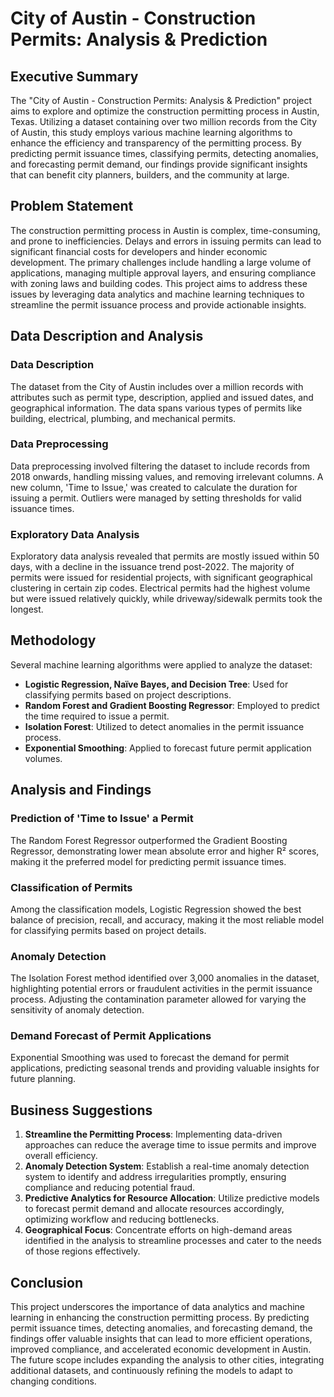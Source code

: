 # City of Austin - Construction Permits: Analysis & Prediction

## Executive Summary

The "City of Austin - Construction Permits: Analysis & Prediction" project aims to explore and optimize the construction permitting process in Austin, Texas. Utilizing a dataset containing over two million records from the City of Austin, this study employs various machine learning algorithms to enhance the efficiency and transparency of the permitting process. By predicting permit issuance times, classifying permits, detecting anomalies, and forecasting permit demand, our findings provide significant insights that can benefit city planners, builders, and the community at large.

## Problem Statement

The construction permitting process in Austin is complex, time-consuming, and prone to inefficiencies. Delays and errors in issuing permits can lead to significant financial costs for developers and hinder economic development. The primary challenges include handling a large volume of applications, managing multiple approval layers, and ensuring compliance with zoning laws and building codes. This project aims to address these issues by leveraging data analytics and machine learning techniques to streamline the permit issuance process and provide actionable insights.

## Data Description and Analysis

### Data Description

The dataset from the City of Austin includes over a million records with attributes such as permit type, description, applied and issued dates, and geographical information. The data spans various types of permits like building, electrical, plumbing, and mechanical permits.

### Data Preprocessing

Data preprocessing involved filtering the dataset to include records from 2018 onwards, handling missing values, and removing irrelevant columns. A new column, 'Time to Issue,' was created to calculate the duration for issuing a permit. Outliers were managed by setting thresholds for valid issuance times.

### Exploratory Data Analysis

Exploratory data analysis revealed that permits are mostly issued within 50 days, with a decline in the issuance trend post-2022. The majority of permits were issued for residential projects, with significant geographical clustering in certain zip codes. Electrical permits had the highest volume but were issued relatively quickly, while driveway/sidewalk permits took the longest.

## Methodology

Several machine learning algorithms were applied to analyze the dataset:

- **Logistic Regression, Naïve Bayes, and Decision Tree**: Used for classifying permits based on project descriptions.
- **Random Forest and Gradient Boosting Regressor**: Employed to predict the time required to issue a permit.
- **Isolation Forest**: Utilized to detect anomalies in the permit issuance process.
- **Exponential Smoothing**: Applied to forecast future permit application volumes.

## Analysis and Findings

### Prediction of 'Time to Issue' a Permit

The Random Forest Regressor outperformed the Gradient Boosting Regressor, demonstrating lower mean absolute error and higher R² scores, making it the preferred model for predicting permit issuance times.

### Classification of Permits

Among the classification models, Logistic Regression showed the best balance of precision, recall, and accuracy, making it the most reliable model for classifying permits based on project details.

### Anomaly Detection

The Isolation Forest method identified over 3,000 anomalies in the dataset, highlighting potential errors or fraudulent activities in the permit issuance process. Adjusting the contamination parameter allowed for varying the sensitivity of anomaly detection.

### Demand Forecast of Permit Applications

Exponential Smoothing was used to forecast the demand for permit applications, predicting seasonal trends and providing valuable insights for future planning.

## Business Suggestions

1. **Streamline the Permitting Process**: Implementing data-driven approaches can reduce the average time to issue permits and improve overall efficiency.
2. **Anomaly Detection System**: Establish a real-time anomaly detection system to identify and address irregularities promptly, ensuring compliance and reducing potential fraud.
3. **Predictive Analytics for Resource Allocation**: Utilize predictive models to forecast permit demand and allocate resources accordingly, optimizing workflow and reducing bottlenecks.
4. **Geographical Focus**: Concentrate efforts on high-demand areas identified in the analysis to streamline processes and cater to the needs of those regions effectively.

## Conclusion

This project underscores the importance of data analytics and machine learning in enhancing the construction permitting process. By predicting permit issuance times, detecting anomalies, and forecasting demand, the findings offer valuable insights that can lead to more efficient operations, improved compliance, and accelerated economic development in Austin. The future scope includes expanding the analysis to other cities, integrating additional datasets, and continuously refining the models to adapt to changing conditions.
